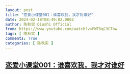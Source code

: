 ```yaml
---
layout: post
title: "恋爱小课堂001：谁喜欢我，我才对谁好"
date: 2024-02-18T08:49:02.000Z
author: 陈秋实 Qiushi Official
from: https://www.youtube.com/watch?v=FWT5qC3CTnw
tags: [ 陈秋实 ]
comments: True
categories: [ 陈秋实 ]
---
```

<!--1708246142000-->
[恋爱小课堂001：谁喜欢我，我才对谁好](https://www.youtube.com/watch?v=FWT5qC3CTnw)
------

<div>

</div>
